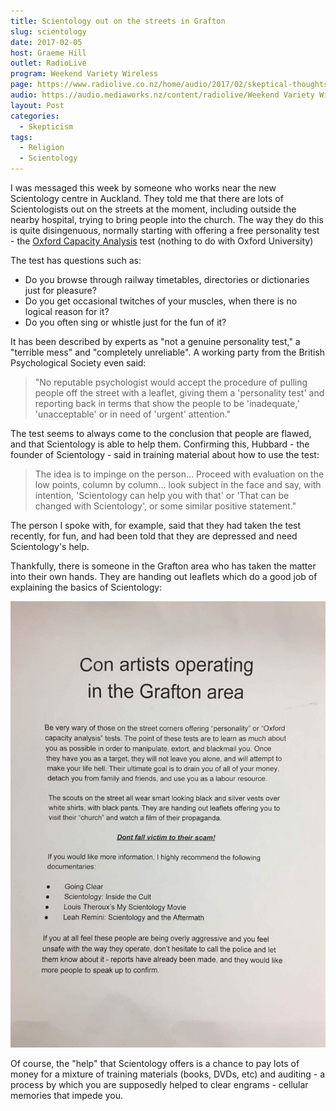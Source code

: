 ```yaml
---
title: Scientology out on the streets in Grafton
slug: scientology
date: 2017-02-05
host: Graeme Hill
outlet: RadioLive
program: Weekend Variety Wireless
page: https://www.radiolive.co.nz/home/audio/2017/02/skeptical-thoughts-with-mark-honeychurch.html
audio: https://audio.mediaworks.nz/content/radiolive/Weekend Variety Wireless/Feb 2017/05_02_17_Honeychurch.mp3
layout: Post
categories:
  - Skepticism
tags:
  - Religion
  - Scientology
---
```


I was messaged this week by someone who works near the new Scientology centre in Auckland. They told me that there are lots of Scientologists out on the streets at the moment, including outside the nearby hospital, trying to bring people into the church. The way they do this is quite disingenuous, normally starting with offering a free personality test - the [Oxford Capacity Analysis](https://en.wikipedia.org/wiki/Oxford_Capacity_Analysis) test (nothing to do with Oxford University)

<!-- more -->

The test has questions such as:

- Do you browse through railway timetables, directories or dictionaries just for pleasure?
- Do you get occasional twitches of your muscles, when there is no logical reason for it?
- Do you often sing or whistle just for the fun of it?

It has been described by experts as "not a genuine personality test," a "terrible mess" and "completely unreliable". A working party from the British Psychological Society even said:

> "No reputable psychologist would accept the procedure of pulling people off the street with a leaflet, giving them a 'personality test' and reporting back in terms that show the people to be 'inadequate,' 'unacceptable' or in need of 'urgent' attention."

The test seems to always come to the conclusion that people are flawed, and that Scientology is able to help them. Confirming this, Hubbard - the founder of Scientology - said in training material about how to use the test:

> The idea is to impinge on the person... Proceed with evaluation on the low points, column by column... look subject in the face and say, with intention, 'Scientology can help you with that' or 'That can be changed with Scientology', or some similar positive statement."

The person I spoke with, for example, said that they had taken the test recently, for fun, and had been told that they are depressed and need Scientology's help.

Thankfully, there is someone in the Grafton area who has taken the matter into their own hands. They are handing out leaflets which do a good job of explaining the basics of Scientology:

![Flyer](./image1.jpg)

Of course, the "help" that Scientology offers is a chance to pay lots of money for a mixture of training materials (books, DVDs, etc) and auditing - a process by which you are supposedly helped to clear engrams - cellular memories that impede you.
